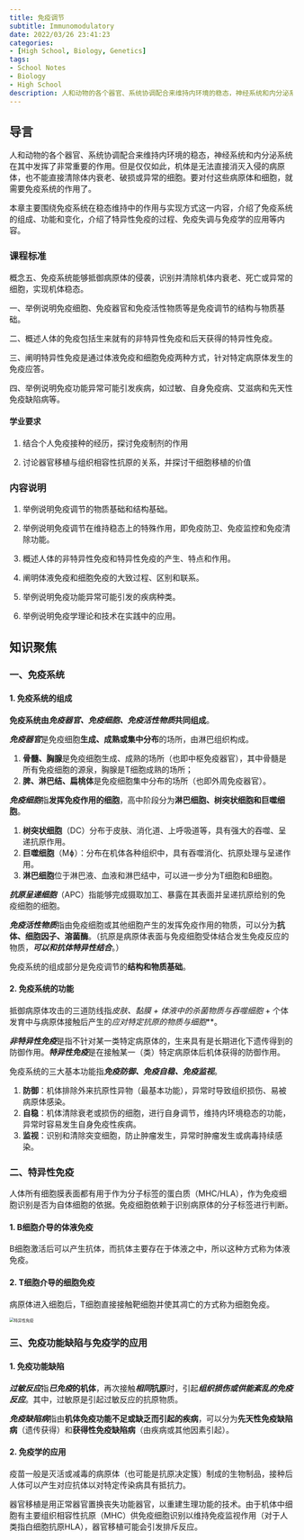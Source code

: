 ```yaml
---
title: 免疫调节
subtitle: Immunomodulatory
date: 2022/03/26 23:41:23
categories:
- [High School, Biology, Genetics]
tags:
- School Notes
- Biology
- High School
description: 人和动物的各个器官、系统协调配合来维持内环境的稳态，神经系统和内分泌系统在其中发挥了非常重要的作用。但是仅仅如此，机体是无法直接消灭入侵的病原体，也不能直接清除体内衰老、破损或异常的细胞。要对付这些病原体和细胞，就需要免疫系统的作用了。
---
```


## 导言

人和动物的各个器官、系统协调配合来维持内环境的稳态，神经系统和内分泌系统在其中发挥了非常重要的作用。但是仅仅如此，机体是无法直接消灭入侵的病原体，也不能直接清除体内衰老、破损或异常的细胞。要对付这些病原体和细胞，就需要免疫系统的作用了。

本章主要围绕免疫系统在稳态维持中的作用与实现方式这一内容，介绍了免疫系统的组成、功能和变化，介绍了特异性免疫的过程、免疫失调与免疫学的应用等内容。

### 课程标准

概念五、免疫系统能够抵御病原体的侵袭，识别并清除机体内衰老、死亡或异常的细胞，实现机体稳态。

一、举例说明免疫细胞、免疫器官和免疫活性物质等是免疫调节的结构与物质基础。

二、概述人体的免疫包括生来就有的非特异性免疫和后天获得的特异性免疫。

三、阐明特异性免疫是通过体液免疫和细胞免疫两种方式，针对特定病原体发生的免疫应答。

四、举例说明免疫功能异常可能引发疾病，如过敏、自身免疫病、艾滋病和先天性免疫缺陷病等。

#### 学业要求

1. 结合个人免疫接种的经历，探讨免疫制剂的作用

2. 讨论器官移植与组织相容性抗原的关系，并探讨干细胞移植的价值

### 内容说明

1. 举例说明免疫调节的物质基础和结构基础。

2. 举例说明免疫调节在维持稳态上的特殊作用，即免疫防卫、免疫监控和免疫清除功能。

3. 概述人体的非特异性免疫和特异性免疫的产生、特点和作用。

4. 阐明体液免疫和细胞免疫的大致过程、区别和联系。

5. 举例说明免疫功能异常可能引发的疾病种类。

6. 举例说明免疫学理论和技术在实践中的应用。

## 知识聚焦

### 一、免疫系统

#### 1. 免疫系统的组成

**免疫系统由*免疫器官、免疫细胞、免疫活性物质*共同组成**。

***免疫器官***是免疫细胞**生成、成熟或集中分布**的场所，由淋巴组织构成。

1. **骨髓、胸腺**是免疫细胞生成、成熟的场所（也即中枢免疫器官），其中骨髓是所有免疫细胞的源泉，胸腺是T细胞成熟的场所；
2. **脾、淋巴结、扁桃体**是免疫细胞集中分布的场所（也即外周免疫器官）。

***免疫细胞***指**发挥免疫作用的细胞**，高中阶段分为**淋巴细胞、树突状细胞和巨噬细胞**。

1. **树突状细胞**（DC）分布于皮肤、消化道、上呼吸道等，具有强大的吞噬、呈递抗原作用。
2. **巨噬细胞**（Mɸ）：分布在机体各种组织中，具有吞噬消化、抗原处理与呈递作用。
3. **淋巴细胞**位于淋巴液、血液和淋巴结中，可以进一步分为T细胞和B细胞。

***抗原呈递细胞***（APC）指能够完成摄取加工、暴露在其表面并呈递抗原给别的免疫细胞的细胞。

***免疫活性物质***指由免疫细胞或其他细胞产生的发挥免疫作用的物质，可以分为**抗体、细胞因子、溶菌酶**。（抗原是病原体表面与免疫细胞受体结合发生免疫反应的物质，***可以和抗体特异性结合***。）

免疫系统的组成部分是免疫调节的**结构和物质基础**。

#### 2. 免疫系统的功能

抵御病原体攻击的三道防线指***皮肤、黏膜* + 体液中的*杀菌物质与吞噬细胞* + 个体发育中与病原体接触后产生的*应对特定抗原的物质与细胞***。

***非特异性免疫***是指不针对某一类特定病原体的，生来具有是长期进化下遗传得到的防御作用。***特异性免疫***是在接触某一（类）特定病原体后机体获得的防御作用。

免疫系统的三大基本功能指***免疫防御、免疫自稳、免疫监视***。

1. **防御**：机体排除外来抗原性异物（最基本功能），异常时导致组织损伤、易被病原体感染。
2. **自稳**：机体清除衰老或损伤的细胞，进行自身调节，维持内环境稳态的功能，异常时容易发生自身免疫性疾病。
3. **监视**：识别和清除突变细胞，防止肿瘤发生，异常时肿瘤发生或病毒持续感染。

### 二、特异性免疫

人体所有细胞膜表面都有用于作为分子标签的蛋白质（MHC/HLA），作为免疫细胞识别是否为自体细胞的依据。免疫细胞依赖于识别病原体的分子标签进行判断。

#### 1. B细胞介导的体液免疫

B细胞激活后可以产生抗体，而抗体主要存在于体液之中，所以这种方式称为体液免疫。

#### 2. T细胞介导的细胞免疫

病原体进入细胞后，T细胞直接接触靶细胞并使其凋亡的方式称为细胞免疫。

<img src="https://raw.githubusercontent.com/PassionPenguin/picgo-database/main/%E7%89%B9%E5%BC%82%E6%80%A7%E5%85%8D%E7%96%AB.png" alt="特异性免疫" style="zoom:50%;" />

### 三、免疫功能缺陷与免疫学的应用

#### 1. 免疫功能缺陷

***过敏反应***指***已免疫*的机体**，再次接触***相同*抗原**时，引起***组织损伤或供能紊乱的免疫反应***。其中，过敏原是引起过敏反应的抗原物质。

***免疫缺陷病***指由**机体免疫功能不足或缺乏而引起的疾病**，可以分为**先天性免疫缺陷病**（遗传获得）和**获得性免疫缺陷病**（由疾病或其他因素引起）。

#### 2. 免疫学的应用

疫苗一般是灭活或减毒的病原体（也可能是抗原决定簇）制成的生物制品，接种后人体可以产生对应抗体以对特定传染病具有抵抗力。

器官移植是用正常器官置换丧失功能器官，以重建生理功能的技术。由于机体中细胞有主要组织相容性抗原（MHC）供免疫细胞识别以维持免疫监视作用（对于人类指白细胞抗原HLA），器官移植可能会引发排斥反应。